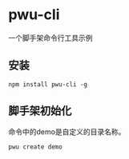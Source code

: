 # pwu-cli
一个脚手架命令行工具示例

## 安装
```
npm install pwu-cli -g
```
## 脚手架初始化
命令中的demo是自定义的目录名称。
```
pwu create demo
```